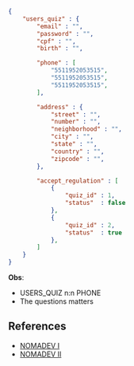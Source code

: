 
```json
{
    "users_quiz" : {
        "email" : "",
        "password" : "",
        "cpf" : "",
        "birth" : "",

        "phone" : [
            "5511952053515",
            "5511952053515",
            "5511952053515",
        ],

        "address" : {
            "street" : "",
            "number" : "",
            "neighborhood" : "",
            "city" : "",
            "state" : "",
            "country" : "",
            "zipcode" : "",
        },

        "accept_regulation" : [
            {
                "quiz_id" : 1,
                "status"  : false
            },
            {
                "quiz_id" : 2,
                "status"  : true
            },
        ]
    }
}
```
**Obs**:

- USERS_QUIZ n:n PHONE
- The questions matters

## References

- [NOMADEV I](http://nomadev.com.br/mongodb-como-mudar-seu-jeito-relacional-de-pensar/)
- [NOMADEV II](http://nomadev.com.br/mongodb-como-mudar-seu-jeito-relacional-de-pensar-parte-2/)
